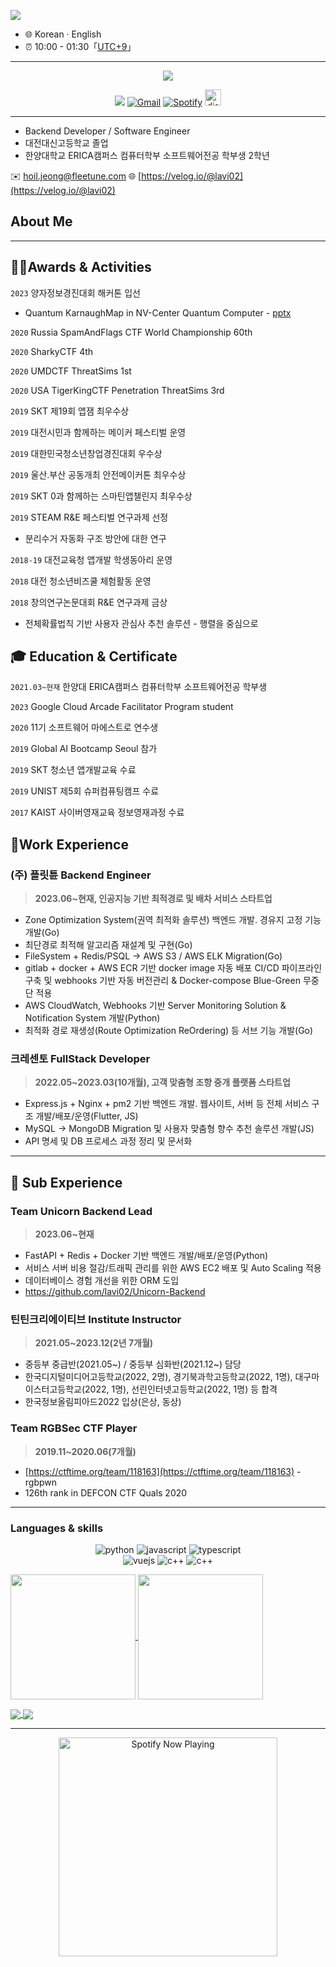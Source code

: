 [![](https://readme-typing-svg.demolab.com?font=Fira+Code&pause=1000&width=435&lines=Get+Hydrated%2C+No+PHP+in+Life)](https://git.io/typing-svg)
- :globe_with_meridians: Korean · English
- :alarm_clock: 10:00 - 01:30「[UTC+9](https://time.is/UTC+9)」

---
<p></p>
<div align="center">
  <img src=https://github.com/lavi02/lavi02/blob/main/Reminiscence%20%E2%99%A1.gif>
</div>


<p align="center">
  <img src="https://img.shields.io/badge/lavi02-blueviolet?style=flat&logo=appveyor&logoColor=lightgray"/>
  <a href="mailto:zerosec7@hanyang.ac.kr" target="_blank"><img src="https://img.shields.io/badge/Gmail-c14438.svg?&style=flat-square&logo=gmail&logoColor=white" alt="Gmail"></a>
  <a href="https://open.spotify.com/user/46p7smzj2rfj4k1069o16gvkb" target="_blank"><img src="https://img.shields.io/badge/Spotify-1ed760.svg?&style=flat-square&logo=spotify&logoColor=white" alt="Spotify"></a>
  <img src='https://cdn.jsdelivr.net/npm/simple-icons@3.0.1/icons/discord.svg' alt='discord' height='26'>
</p>

---
- Backend Developer / Software Engineer
- 대전대신고등학교 졸업
- 한양대학교 ERICA캠퍼스 컴퓨터학부 소프트웨어전공 학부생 2학년

✉️ hoil.jeong@fleetune.com
🌐 [https://velog.io/@lavi02](https://velog.io/@lavi02)

## About Me

---

## **👩‍💻Awards & Activities**

`2023` 양자정보경진대회 해커톤 입선

- Quantum KarnaughMap in NV-Center Quantum Computer - [pptx](https://github.com/zorocrit/qhackathon-2023/blob/main/%EC%96%91%EC%9E%90%EC%9D%98%20%EC%95%84%EC%9D%B4_%EC%96%91%EC%9E%90%EC%A0%95%EB%B3%B4%EA%B2%BD%EC%A7%84%EB%8C%80%ED%9A%8C_%EC%B5%9C%EC%A2%85%20%EB%B0%9C%ED%91%9C.pptx)

`2020` Russia SpamAndFlags CTF World Championship 60th

`2020` SharkyCTF 4th

`2020` UMDCTF ThreatSims 1st

`2020` USA TigerKingCTF Penetration ThreatSims 3rd

`2019` SKT 제19회 앱잼 최우수상

`2019` 대전시민과 함께하는 메이커 페스티벌 운영

`2019` 대한민국청소년창업경진대회 우수상

`2019` 울산.부산 공동개최 안전메이커톤 최우수상

`2019` SKT 0과 함께하는 스마틴앱챌린지 최우수상

`2019` STEAM R&E 페스티벌 연구과제 선정

- 분리수거 자동화 구조 방안에 대한 연구

`2018-19` 대전교육청 앱개발 학생동아리 운영

`2018` 대전 청소년비즈쿨 체험활동 운영

`2018` 창의연구논문대회 R&E 연구과제 금상

- 전체확률법칙 기반 사용자 관심사 추천 솔루션 - 행렬을 중심으로

## **🎓 Education & Certificate**

`2021.03~현재` 한양대 ERICA캠퍼스 컴퓨터학부 소프트웨어전공 학부생

`2023` Google Cloud Arcade Facilitator Program student

`2020` 11기 소프트웨어 마에스트로 연수생

`2019` Global AI Bootcamp Seoul 참가

`2019` SKT 청소년 앱개발교육 수료

`2019` UNIST 제5회 슈퍼컴퓨팅캠프 수료

`2017` KAIST 사이버영재교육 정보영재과정 수료

## 🧾Work Experience

### (주) 플릿튠 Backend Engineer

> **2023.06~현재, 인공지능 기반 최적경로 및 배차 서비스 스타트업**
> 
- Zone Optimization System(권역 최적화 솔루션) 백엔드 개발. 경유지 고정 기능 개발(Go)
- 최단경로 최적해 알고리즘 재설계 및 구현(Go)
- FileSystem + Redis/PSQL → AWS S3 / AWS ELK Migration(Go)
- gitlab + docker + AWS ECR 기반 docker image 자동 배포 CI/CD 파이프라인 구축 및 webhooks 기반 자동 버전관리 & Docker-compose Blue-Green 무중단 적용
- AWS CloudWatch, Webhooks 기반 Server Monitoring Solution & Notification System 개발(Python)
- 최적화 경로 재생성(Route Optimization ReOrdering) 등 서브 기능 개발(Go)

### 크레센토 FullStack Developer

> **2022.05~2023.03(10개월), 고객 맞춤형 조향 중개 플랫폼 스타트업**
> 
- Express.js + Nginx + pm2 기반 백엔드 개발. 웹사이트, 서버 등 전체 서비스 구조 개발/배포/운영(Flutter, JS)
- MySQL → MongoDB Migration 및 사용자 맞춤형 향수 추천 솔루션 개발(JS)
- API 명세 및 DB 프로세스 과정 정리 및 문서화

---

## 📄 Sub Experience

### Team Unicorn Backend Lead

> **2023.06~현재**
> 
- FastAPI + Redis + Docker 기반 백엔드 개발/배포/운영(Python)
- 서비스 서버 비용 절감/트래픽 관리를 위한 AWS EC2 배포 및 Auto Scaling 적용
- 데이터베이스 경험 개선을 위한 ORM 도입
- https://github.com/lavi02/Unicorn-Backend

### 틴틴크리에이티브 Institute Instructor

> **2021.05~2023.12(2년 7개월)**
> 
- 중등부 중급반(2021.05~) / 중등부 심화반(2021.12~) 담당
- 한국디지털미디어고등학교(2022, 2명), 경기북과학고등학교(2022, 1명), 대구마이스터고등학교(2022, 1명), 선린인터넷고등학교(2022, 1명) 등 합격
- 한국정보올림피아드2022 입상(은상, 동상)

### Team RGBSec CTF Player

> **2019.11~2020.06(7개월)**
> 
- [https://ctftime.org/team/118163](https://ctftime.org/team/118163) - rgbpwn
- 126th rank in DEFCON CTF Quals 2020

---

### Languages & skills
<p align="center">
  <img alt="python" src="https://img.shields.io/badge/Python-3572a5?style=flat-square&logo=python&logoColor=white">
  <img alt="javascript" src="https://img.shields.io/badge/JavaScript-000000?style=flat-square&logo=javascript">
  <img alt="typescript" src="https://img.shields.io/badge/TypeScript-1a0dab?style=flat-square&logo=typescript">
  <br/>
  <img alt="vuejs" src="https://img.shields.io/badge/Rust-DEA584?style=flat-square&logo=Rust">
  <img alt="c++" src="https://img.shields.io/badge/C++-f34b7d?style=flat-square&logo=c%2b%2b">
  <img alt="c++" src="https://img.shields.io/badge/Lua-000080?style=flat-square&logo=lua">
</p>


<a href="https://github.com/anuraghazra/github-readme-stats">
  <img height=200 align="center" src="https://github-readme-stats.vercel.app/api?username=lavi02&count_private=true&show_icons=true&rank_icon=percentile&card_width=300"  alt=""/>
</a>

<a href="https://github.com/anuraghazra/convoychat">
  <img height=200 align="center" src="https://github-readme-stats.vercel.app/api/top-langs/?username=lavi02&layout=compact&langs_count=8&card_width=440"  alt=""/>
</a>
<p></p>
<a href="https://github.com/lavi02/OryangBot-Cafeteria-Checker">
  <img align="center" src="https://github-readme-stats.vercel.app/api/pin/?username=lavi02&repo=OryangBot-Cafeteria-Checker&title_color=ffffff&text_color=c9cacc&icon_color=2bbc8a&bg_color=1d1f21" />
</a>
<a href="https://github.com/lavi02/game_tracking">
  <img align="center" src="https://github-readme-stats.vercel.app/api/pin/?username=lavi02&repo=game_tracking&title_color=ffffff&text_color=c9cacc&icon_color=2bbc8a&bg_color=1d1f21" />
</a>

---

<p align="center">
  <a href="https://open.spotify.com/user/46p7smzj2rfj4k1069o16gvkb" target="_blank"><img src="https://now-playing-on-spotify.vercel.app/api/spotify" alt="Spotify Now Playing" width="350"/></a>
</p>

